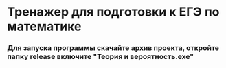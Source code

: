 # Тренажер для подготовки к ЕГЭ по математике

### Для запуска программы скачайте архив проекта, откройте папку release включите "Теория и вероятность.exe"
